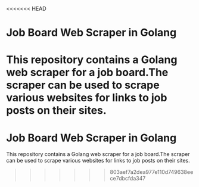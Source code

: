 <<<<<<< HEAD
# Job Board Web Scraper in Golang

This repository contains a Golang web scraper for a job board.The scraper can be used to scrape various websites for links to job posts on their sites. 
=======
# Job Board Web Scraper in Golang

This repository contains a Golang web scraper for a job board.The scraper can be used to scrape various websites for links to job posts on their sites. 
>>>>>>> 803aef7a2dea977e110d749638eece7dbcfda347
